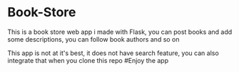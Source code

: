 # Book-Store
This is a book store  web app i made with Flask, you can post books and add some descriptions, you can follow book authors and so on

This app is not at it's best, it does not have search feature, you can also integrate that
when you clone this repo
#Enjoy the app
